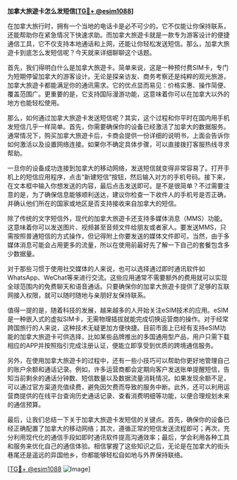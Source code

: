 **加拿大旅遊卡怎么发短信[[TG💪+ @esim1088](https://t.me/s/esim1088)]**

在加拿大旅行时，拥有一个当地的电话卡是必不可少的。它不仅能让你保持联系，还能帮助你在紧急情况下快速求助。而加拿大旅遊卡就是一款专为游客设计的便捷通信工具，它不仅支持本地通话和上网，还能让你轻松发送短信。那么，加拿大旅遊卡到底怎么发短信呢？今天就来详细聊聊这个话题。

首先，我们得明白什么是加拿大旅遊卡。简单来说，这是一种预付费SIM卡，专门为短期停留加拿大的游客设计。无论是探亲访友、商务考察还是纯粹的观光旅游，加拿大旅遊卡都能满足你的通讯需求。它的优点显而易见：价格实惠、操作简便、覆盖范围广。更重要的是，它支持国际漫游功能，这意味着你可以在加拿大以外的地方也能轻松使用。

那么，如何通过加拿大旅遊卡发送短信呢？其实，这个过程和你平时在国内用手机发短信几乎一样简单。首先，你需要确保你的设备已经激活了加拿大的数据服务。通常情况下，购买加拿大旅遊卡后，卡商会提供一份详细的说明书，上面会告诉你如何激活以及设置网络连接。如果你不确定具体步骤，可以直接拨打客服热线寻求帮助。

一旦你的设备成功连接到加拿大的移动网络，发送短信就变得非常容易了。打开手机上的短信应用程序，点击“新建短信”按钮，然后输入对方的手机号码。接下来，在文本框中输入你想发送的内容，最后点击发送即可。是不是很简单？不过需要注意的是，为了确保信息能够顺利送达，建议你检查一下收件人的手机号是否正确，并确认他们所在的国家或地区是否支持接收来自加拿大的短信。

除了传统的文字短信外，现代的加拿大旅遊卡还支持多媒体消息（MMS）功能。这意味着你可以发送图片、视频甚至音频文件给朋友或者家人。要发送MMS，只需按照普通短信的方式操作，但记得附上你要发送的媒体文件即可。当然，由于多媒体消息可能会占用更多的流量，所以在使用前最好先了解一下自己的套餐包含多少数据量。

对于那些习惯于使用社交媒体的人来说，也可以选择通过即时通讯软件如WhatsApp、WeChat等来进行交流。这些应用通常不需要额外的费用就可以实现全球范围内的免费聊天和语音通话。只要确保你的加拿大旅遊卡提供了足够的互联网接入权限，就可以随时随地与亲朋好友保持联系。

值得一提的是，随着科技的发展，越来越多的人开始关注eSIM技术的应用。eSIM是一种嵌入式的虚拟SIM卡，无需物理插拔就能完成切换运营商的操作。对于经常跨国旅行的人来说，这种技术无疑更加方便快捷。目前市面上已经有支持eSIM功能的加拿大旅遊卡可供选择，比如某些品牌推出的多国通用型产品，用户只需下载相应的APP并按照指引完成注册认证，便能立即享受到优质的跨境通信服务。

另外，在使用加拿大旅遊卡的过程中，还有一些小技巧可以帮助你更好地管理自己的账户余额和通话记录。例如，许多运营商都会定期向客户发送账单提醒短信，告知当前剩余的通话分钟数、短信数量以及数据流量消耗情况。如果发现余额不足，可以通过官方渠道充值续费，避免因欠费而导致的服务中断。此外，还可以利用运营商提供的在线平台查询历史通话记录、查看消费明细等功能，以便合理规划未来的通信预算。

最后，让我们总结一下关于加拿大旅遊卡发短信的关键点。首先，确保你的设备已经正确配置了加拿大的移动网络；其次，遵循正常的短信发送流程即可；再次，充分利用现代化的通信手段如即时通讯软件提高沟通效率；最后，学会利用各种工具和服务来优化自己的通信体验。相信掌握了这些知识之后，无论是在加拿大的街头巷尾还是遥远的异国他乡，你都能够轻松自如地与外界保持联络。

[[TG💪+ @esim1088](https://t.me/s/esim1088) ![Image](https://i.postimg.cc/4NQfJmqS/Snipaste-2025-05-13-00-14-12.png)]